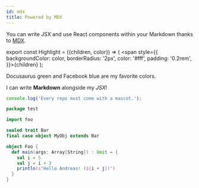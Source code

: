 ```yaml
---
id: mdx
title: Powered by MDX
---
```


You can write JSX and use React components within your Markdown thanks to [MDX](https://mdxjs.com/).

export const Highlight = ({children, color}) => ( <span style={{
    backgroundColor: color,
    borderRadius: '2px',
    color: '#fff',
    padding: '0.2rem',
  }}>{children}</span> );


<Highlight color="#25c2a0">Docusaurus green</Highlight> and <Highlight color="#1877F2">Facebook blue</Highlight> are my favorite colors.

I can write **Markdown** alongside my _JSX_!

```jsx
console.log('Every repo must come with a mascot.');
```

```scala title="Test"
package test

import foo

sealed trait Bar 
final case object MyObj extends Bar

object Foo {
  def main(args: Array[String]) : Unit = {
    val i = 5
    val j = i + 3
    println(s"Hello Andreas! (${i + j})")
  }
}
```

